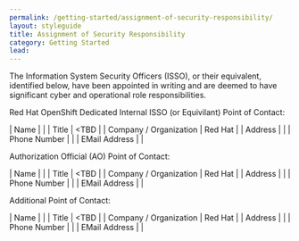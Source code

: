 ```yaml
---
permalink: /getting-started/assignment-of-security-responsibility/
layout: styleguide
title: Assignment of Security Responsibility
category: Getting Started
lead:
---
```


The Information System Security Officers (ISSO), or their equivalent, identified below, have been appointed in writing and are deemed to have significant cyber and operational role responsibilities.

Red Hat OpenShift Dedicated Internal ISSO (or Equivilant) Point of Contact:

| Name | <TBD> |
| Title | <TBD |
| Company / Organization | Red Hat |
| Address | <TBD> |
| Phone Number | <TBD> |
| EMail Address | <TBD> |	

Authorization Official (AO) Point of Contact:

| Name | <TBD> |
| Title | <TBD |
| Company / Organization | Red Hat |
| Address | <TBD> |
| Phone Number | <TBD> |
| EMail Address | <TBD> |


Additional Point of Contact:

| Name | <TBD> |
| Title | <TBD |
| Company / Organization | Red Hat |
| Address | <TBD> |
| Phone Number | <TBD> |
| EMail Address | <TBD> |	